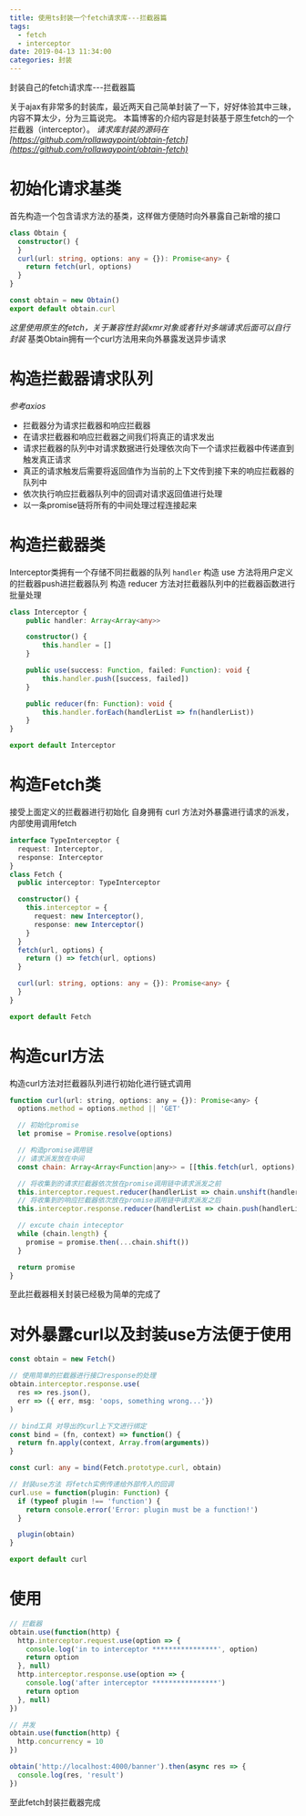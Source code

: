 ```yaml
---
title: 使用ts封装一个fetch请求库---拦截器篇
tags:
  - fetch
  - interceptor
date: 2019-04-13 11:34:00
categories: 封装
---
```


封装自己的fetch请求库---拦截器篇
<!-- more -->
关于ajax有非常多的封装库，最近两天自己简单封装了一下，好好体验其中三昧，内容不算太少，分为三篇说完。
本篇博客的介绍内容是封装基于原生fetch的一个拦截器（interceptor）。
*请求库封装的源码在[https://github.com/rollawaypoint/obtain-fetch](https://github.com/rollawaypoint/obtain-fetch)*

# 初始化请求基类
首先构造一个包含请求方法的基类，这样做方便随时向外暴露自己新增的接口
```ts
class Obtain {
  constructor() {
  }
  curl(url: string, options: any = {}): Promise<any> {
    return fetch(url, options)
  }
}

const obtain = new Obtain()
export default obtain.curl
```
*这里使用原生的fetch，关于兼容性封装xmr对象或者针对多端请求后面可以自行封装*
基类Obtain拥有一个curl方法用来向外暴露发送异步请求

# 构造拦截器请求队列
*参考axios*
- 拦截器分为请求拦截器和响应拦截器
- 在请求拦截器和响应拦截器之间我们将真正的请求发出
- 请求拦截器的队列中对请求数据进行处理依次向下一个请求拦截器中传递直到触发真正请求
- 真正的请求触发后需要将返回值作为当前的上下文传到接下来的响应拦截器的队列中
- 依次执行响应拦截器队列中的回调对请求返回值进行处理
- 以一条promise链将所有的中间处理过程连接起来

# 构造拦截器类
Interceptor类拥有一个存储不同拦截器的队列 `handler`
构造 use 方法将用户定义的拦截器push进拦截器队列
构造 reducer 方法对拦截器队列中的拦截器函数进行批量处理

```ts
class Interceptor {
	public handler: Array<Array<any>>

	constructor() {
		this.handler = []
	}

	public use(success: Function, failed: Function): void {
		this.handler.push([success, failed])
	}

	public reducer(fn: Function): void {
		this.handler.forEach(handlerList => fn(handlerList))
	}
}

export default Interceptor
```

# 构造Fetch类
接受上面定义的拦截器进行初始化
自身拥有 curl 方法对外暴露进行请求的派发，内部使用调用fetch
```ts
interface TypeInterceptor {
  request: Interceptor,
  response: Interceptor
}
class Fetch {
  public interceptor: TypeInterceptor

  constructor() {
    this.interceptor = {
      request: new Interceptor(),
      response: new Interceptor()
    }
  }
  fetch(url, options) {
    return () => fetch(url, options)
  }

  curl(url: string, options: any = {}): Promise<any> {
  }
}

export default Fetch
```

# 构造curl方法
构造curl方法对拦截器队列进行初始化进行链式调用
```js
function curl(url: string, options: any = {}): Promise<any> {
  options.method = options.method || 'GET'

  // 初始化promise
  let promise = Promise.resolve(options)

  // 构造promise调用链
  // 请求派发放在中间
  const chain: Array<Array<Function|any>> = [[this.fetch(url, options), undefined]]

  // 将收集到的请求拦截器依次放在promise调用链中请求派发之前
  this.interceptor.request.reducer(handlerList => chain.unshift(handlerList))
  // 将收集到的响应拦截器依次放在promise调用链中请求派发之后
  this.interceptor.response.reducer(handlerList => chain.push(handlerList))

  // excute chain inteceptor
  while (chain.length) {
    promise = promise.then(...chain.shift())
  }

  return promise
}
```
至此拦截器相关封装已经极为简单的完成了

# 对外暴露curl以及封装use方法便于使用
```ts
const obtain = new Fetch()

// 使用简单的拦截器进行接口response的处理
obtain.interceptor.response.use(
  res => res.json(),
  err => ({ err, msg: 'oops, something wrong...'})
)

// bind工具 对导出的curl上下文进行绑定
const bind = (fn, context) => function() {
  return fn.apply(context, Array.from(arguments))
}

const curl: any = bind(Fetch.prototype.curl, obtain)

// 封装use方法 将fetch实例传递给外部传入的回调
curl.use = function(plugin: Function) {
  if (typeof plugin !== 'function') {
    return console.error('Error: plugin must be a function!')
  }

  plugin(obtain)
}

export default curl
```

# 使用
```js
// 拦截器
obtain.use(function(http) {
  http.interceptor.request.use(option => {
    console.log('in to interceptor ****************', option)
    return option
  }, null)
  http.interceptor.response.use(option => {
    console.log('after interceptor ****************')
    return option
  }, null)
})

// 并发
obtain.use(function(http) {
  http.concurrency = 10
})

obtain('http://localhost:4000/banner').then(async res => {
  console.log(res, 'result')
})
```
至此fetch封装拦截器完成
